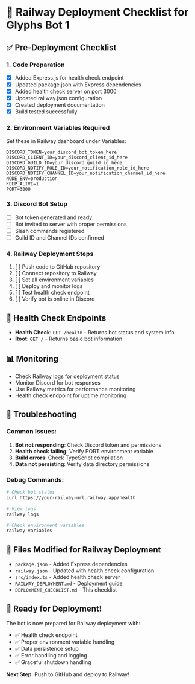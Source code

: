 # 🚀 Railway Deployment Checklist for Glyphs Bot 1

## ✅ Pre-Deployment Checklist

### 1. Code Preparation
- [x] Added Express.js for health check endpoint
- [x] Updated package.json with Express dependencies
- [x] Added health check server on port 3000
- [x] Updated railway.json configuration
- [x] Created deployment documentation
- [x] Build tested successfully

### 2. Environment Variables Required
Set these in Railway dashboard under Variables:

```
DISCORD_TOKEN=your_discord_bot_token_here
DISCORD_CLIENT_ID=your_discord_client_id_here
DISCORD_GUILD_ID=your_discord_guild_id_here
DISCORD_NOTIFY_ROLE_ID=your_notification_role_id_here
DISCORD_NOTIFY_CHANNEL_ID=your_notification_channel_id_here
NODE_ENV=production
KEEP_ALIVE=1
PORT=3000
```

### 3. Discord Bot Setup
- [ ] Bot token generated and ready
- [ ] Bot invited to server with proper permissions
- [ ] Slash commands registered
- [ ] Guild ID and Channel IDs confirmed

### 4. Railway Deployment Steps
1. [ ] Push code to GitHub repository
2. [ ] Connect repository to Railway
3. [ ] Set all environment variables
4. [ ] Deploy and monitor logs
5. [ ] Test health check endpoint
6. [ ] Verify bot is online in Discord

## 🔧 Health Check Endpoints

- **Health Check**: `GET /health` - Returns bot status and system info
- **Root**: `GET /` - Returns basic bot information

## 📊 Monitoring

- Check Railway logs for deployment status
- Monitor Discord for bot responses
- Use Railway metrics for performance monitoring
- Health check endpoint for uptime monitoring

## 🚨 Troubleshooting

### Common Issues:
1. **Bot not responding**: Check Discord token and permissions
2. **Health check failing**: Verify PORT environment variable
3. **Build errors**: Check TypeScript compilation
4. **Data not persisting**: Verify data directory permissions

### Debug Commands:
```bash
# Check bot status
curl https://your-railway-url.railway.app/health

# View logs
railway logs

# Check environment variables
railway variables
```

## 📁 Files Modified for Railway Deployment

- `package.json` - Added Express dependencies
- `railway.json` - Updated with health check configuration
- `src/index.ts` - Added health check server
- `RAILWAY_DEPLOYMENT.md` - Deployment guide
- `DEPLOYMENT_CHECKLIST.md` - This checklist

## 🎯 Ready for Deployment!

The bot is now prepared for Railway deployment with:
- ✅ Health check endpoint
- ✅ Proper environment variable handling
- ✅ Data persistence setup
- ✅ Error handling and logging
- ✅ Graceful shutdown handling

**Next Step**: Push to GitHub and deploy to Railway!
